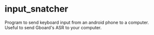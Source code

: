 # input_snatcher
Program to send keyboard input from an android phone to a computer. Useful to send Gboard's ASR to your computer.
